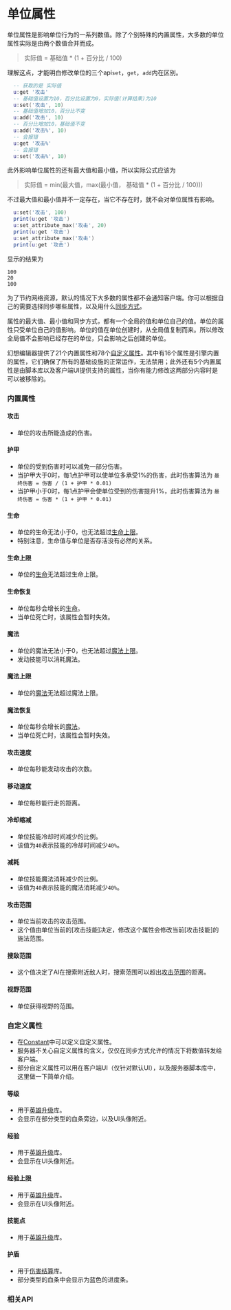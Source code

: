 # 单位属性

单位属性是影响单位行为的一系列数值。除了个别特殊的内置属性，大多数的单位属性实际是由两个数值合并而成。

> 实际值 = 基础值 * (1 + 百分比 / 100)

理解这点，才能明白修改单位的三个api`set`，`get`，`add`内在区别。

``` lua
  -- 获取的是 实际值
  u:get '攻击'
  -- 基础值设置为10，百分比设置为0，实际值(计算结果)为10
  u:set('攻击', 10)
  -- 基础值增加10，百分比不变
  u:add('攻击', 10)
  -- 百分比增加10，基础值不变
  u:add('攻击%', 10)
  -- 会报错
  u:get '攻击%'
  -- 会报错
  u:set('攻击%', 10)
```

此外影响单位属性的还有最大值和最小值，所以实际公式应该为

> 实际值 = min(最大值，max(最小值， 基础值 * (1 + 百分比 / 100)))

不过最大值和最小值并不一定存在，当它不存在时，就不会对单位属性有影响。

``` lua
  u:set('攻击', 100)
  print(u:get '攻击')
  u:set_attribute_max('攻击', 20)
  print(u:get '攻击')
  u:set_attribute_max('攻击')
  print(u:get '攻击')
```

显示的结果为

``` text
100
20
100
```

为了节约网络资源，默认的情况下大多数的属性都不会通知客户端。你可以根据自己的需要选择同步哪些属性，以及用什么[同步方式]。

属性的最大值、最小值和同步方式，都有一个全局的值和单位自己的值。单位的属性只受单位自己的值影响。单位的值在单位创建时，从全局值复制而来。所以修改全局值不会影响已经存在的单位，只会影响之后创建的单位。

幻想编辑器提供了21个内置属性和78个[自定义属性]。其中有16个属性是引擎内置的属性，它们确保了所有的基础设施的正常运作，无法禁用；此外还有5个内置属性是由脚本库以及客户端UI提供支持的属性，当你有能力修改这两部分内容时是可以被移除的。

### 内置属性

#### 攻击
+ 单位的攻击所能造成的伤害。

#### 护甲
+ 单位的受到伤害时可以减免一部分伤害。
+ 当护甲大于0时，每1点护甲可以使单位多承受1%的伤害，此时伤害算法为 `最终伤害 = 伤害 / (1 + 护甲 * 0.01)`
+ 当护甲小于0时，每1点护甲会使单位受到的伤害提升1%，此时伤害算法为 `最终伤害 = 伤害 * (1 + 护甲 * 0.01)`

#### 生命
+ 单位的生命无法小于0，也无法超过[生命上限]。
+ 特别注意，生命值与单位是否存活没有必然的关系。

#### 生命上限
+ 单位的[生命]无法超过生命上限。

#### 生命恢复
+ 单位每秒会增长的[生命]。
+ 当单位死亡时，该属性会暂时失效。

#### 魔法
+ 单位的魔法无法小于0，也无法超过[魔法上限]。
+ 发动技能可以消耗魔法。

#### 魔法上限
+ 单位的[魔法]无法超过魔法上限。

#### 魔法恢复
+ 单位每秒会增长的[魔法]。
+ 当单位死亡时，该属性会暂时失效。

#### 攻击速度
+ 单位每秒能发动攻击的次数。

#### 移动速度
+ 单位每秒能行走的距离。

#### 冷却缩减
+ 单位技能冷却时间减少的比例。
+ 该值为`40`表示技能的冷却时间减少`40%`。

#### 减耗
+ 单位技能魔法消耗减少的比例。
+ 该值为`40`表示技能的魔法消耗减少`40%`。

#### 攻击范围
+ 单位当前攻击的攻击范围。
+ 这个值由单位当前的[攻击技能]决定，修改这个属性会修改当前[攻击技能]的施法范围。

#### 搜敌范围
+ 这个值决定了AI在搜索附近敌人时，搜索范围可以超出[攻击范围]的距离。

#### 视野范围
+ 单位获得视野的范围。

### 自定义属性
+ 在[Constant]中可以定义自定义属性。
+ 服务器不关心自定义属性的含义，仅仅在同步方式允许的情况下将数值转发给客户端。
+ 部分自定义属性可以用在客户端UI（仅针对默认UI），以及服务器脚本库中，这里做一下简单介绍。

#### 等级
+ 用于[英雄升级]库。
+ 会显示在部分类型的血条旁边，以及UI头像附近。

#### 经验
+ 用于[英雄升级]库。
+ 会显示在UI头像附近。

#### 经验上限
+ 用于[英雄升级]库。
+ 会显示在UI头像附近。

#### 技能点
+ 用于[英雄升级]库。

#### 护盾
+ 用于[伤害结算]库。
+ 部分类型的血条中会显示为蓝色的进度条。

[生命]: /ac/unit/attribute?id=生命
[生命上限]: /ac/unit/attribute?id=生命上限
[魔法]: /ac/unit/attribute?id=魔法
[魔法上限]: /ac/unit/attribute?id=魔法上限
[攻击范围]: /ac/unit/attribute?id=攻击范围

[Constant]: 404
[英雄升级]: 404
[伤害结算]: 404
[同步方式]: /ac/term/同步方式
[自定义属性]: 404

### 相关API
